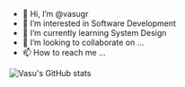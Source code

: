 - 👋 Hi, I’m @vasugr
- 👀 I’m interested in Software Development
- 🌱 I’m currently learning System Design
- 💞️ I’m looking to collaborate on ...
- 📫 How to reach me ...


![Vasu's GitHub stats](https://github-readme-stats.vercel.app/api?username=vasugr&count_private=true)

<!---
vasugr/vasugr is a ✨ special ✨ repository because its `README.md` (this file) appears on your GitHub profile.
You can click the Preview link to take a look at your changes.
--->
